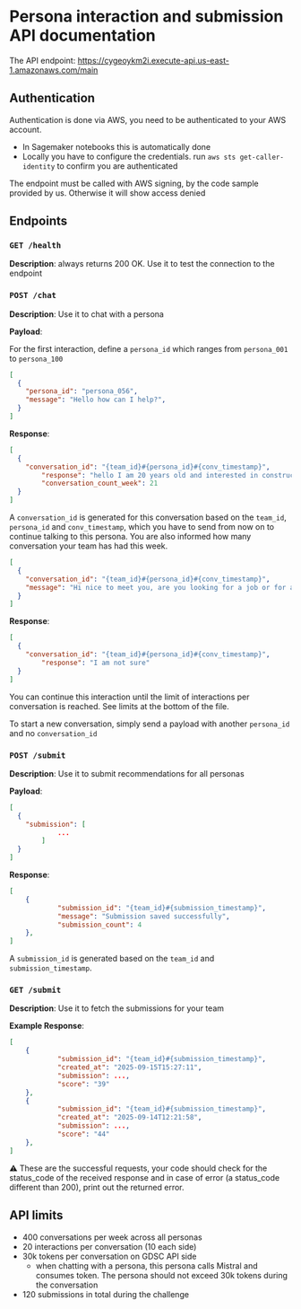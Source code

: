 # Persona interaction and submission API documentation

The API endpoint: https://cygeoykm2i.execute-api.us-east-1.amazonaws.com/main

## Authentication

Authentication is done via AWS, you need to be authenticated to your AWS account.

- In Sagemaker notebooks this is automatically done
- Locally you have to configure the credentials. run `aws sts get-caller-identity` to confirm you are authenticated

The endpoint must be called with AWS signing, by the code sample provided by us. Otherwise it will show access denied

## Endpoints

### `GET /health`

**Description**: always returns 200 OK. Use it to test the connection to the endpoint

### `POST /chat`

**Description**: Use it to chat with a persona

**Payload**:

For the first interaction, define a `persona_id` which ranges from `persona_001` to `persona_100`

```json
[
  {
    "persona_id": "persona_056",
    "message": "Hello how can I help?",
  }
]
```

**Response**:

```json
[
  {
    "conversation_id": "{team_id}#{persona_id}#{conv_timestamp}",
		"response": "hello I am 20 years old and interested in construction",
		"conversation_count_week": 21
  }
]
```

A `conversation_id` is generated for this conversation based on the `team_id`, `persona_id` and `conv_timestamp`, which you have to send from now on to continue talking to this persona. You are also informed how many conversation your team has had this week.

```json
[
  {
    "conversation_id": "{team_id}#{persona_id}#{conv_timestamp}",
    "message": "Hi nice to meet you, are you looking for a job or for a training?"
  }
]
```

**Response**:

```json
[
  {
    "conversation_id": "{team_id}#{persona_id}#{conv_timestamp}",
		"response": "I am not sure"
  }
]
```

You can continue this interaction until the limit of interactions per conversation is reached. See limits at the bottom of the file.

To start a new conversation, simply send a payload with another `persona_id` and no `conversation_id`

### `POST /submit`

**Description**: Use it to submit recommendations for all personas

**Payload**:

```json
[
  {
    "submission": [
			...
		]
  }
]
```

**Response**:

```json
[
	{
			"submission_id": "{team_id}#{submission_timestamp}",
			"message": "Submission saved successfully",
			"submission_count": 4
	},
]
```

A `submission_id` is generated based on the `team_id` and `submission_timestamp`.

### `GET /submit`

**Description**: Use it to fetch the submissions for your team

**Example Response**:

```json
[
	{
			"submission_id": "{team_id}#{submission_timestamp}",
			"created_at": "2025-09-15T15:27:11",
			"submission": ...,
			"score": "39"
	},
	{
			"submission_id": "{team_id}#{submission_timestamp}",
			"created_at": "2025-09-14T12:21:58",
			"submission": ...,
			"score": "44"
	},
]
```

⚠️ These are the successful requests, your code should check for the status_code of the received response and in case of error (a status_code different than 200), print out the returned error.

## API limits

- 400 conversations per week across all personas
- 20 interactions per conversation (10 each side)
- 30k tokens per conversation on GDSC API side
  - when chatting with a persona, this persona calls Mistral and consumes token. The persona should not exceed 30k tokens during the conversation
- 120 submissions in total during the challenge
